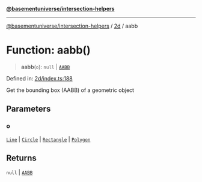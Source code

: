 [**@basementuniverse/intersection-helpers**](../../README.md)

***

[@basementuniverse/intersection-helpers](../../README.md) / [2d](../README.md) / aabb

# Function: aabb()

> **aabb**(`o`): `null` \| [`AABB`](../types/type-aliases/AABB.md)

Defined in: [2d/index.ts:188](https://github.com/basementuniverse/intersection-helpers/blob/f22d1cffe16ecb68b4b29b8331edc08e3635d16c/src/2d/index.ts#L188)

Get the bounding box (AABB) of a geometric object

## Parameters

### o

[`Line`](../types/type-aliases/Line.md) | [`Circle`](../types/type-aliases/Circle.md) | [`Rectangle`](../types/type-aliases/Rectangle.md) | [`Polygon`](../types/type-aliases/Polygon.md)

## Returns

`null` \| [`AABB`](../types/type-aliases/AABB.md)
